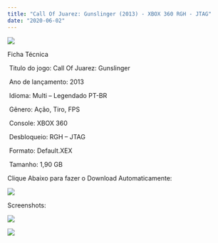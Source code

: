 ```yaml
---
title: "Call Of Juarez: Gunslinger (2013) - XBOX 360 RGH - JTAG"
date: "2020-06-02"
---
```


![](https://1.bp.blogspot.com/-6NniT3hcLD0/Xtblv7QvtJI/AAAAAAAAJU4/yd7T05kFSRMZglfevG6POTa3reDSaGNaACK4BGAsYHg/s320/Screenshot_1.png)

Ficha Técnica

 Titulo do jogo: Call Of Juarez: Gunslinger

 Ano de lançamento: 2013

 Idioma: Multi – Legendado PT-BR

 Gênero: Ação, Tiro, FPS

 Console: XBOX 360

 Desbloqueio: RGH – JTAG

 Formato: Default.XEX

 Tamanho: 1,90 GB

Clique Abaixo para fazer o Download Automaticamente:

[![](https://1.bp.blogspot.com/-eNerQjlxWXg/Xsyoy1YwxPI/AAAAAAAAG8o/qs-0XGNQDR4jSn0uGinE3EzKZZ6GoZnEACPcBGAYYCw/s1600/LINK1.png)](https://zee.gl/Luik)

Screenshots:

[![](https://1.bp.blogspot.com/-GnjzKijJksI/XtblvTdAzII/AAAAAAAAJU0/vKnOxIrOXTUu2A4W0YYRKbo95VGXV63bQCK4BGAsYHg/w400-h225/maxresdefault.jpg)](https://1.bp.blogspot.com/-GnjzKijJksI/XtblvTdAzII/AAAAAAAAJU0/vKnOxIrOXTUu2A4W0YYRKbo95VGXV63bQCK4BGAsYHg/maxresdefault.jpg)

[![](https://1.bp.blogspot.com/-cZJwArb41ZM/XtblusrpgkI/AAAAAAAAJUw/8g27ayqofb8vsSUJvT7RVs06ptQsVKMhACK4BGAsYHg/w400-h225/GAMECOIN-GUNSLINGER-C.jpg)](https://1.bp.blogspot.com/-cZJwArb41ZM/XtblusrpgkI/AAAAAAAAJUw/8g27ayqofb8vsSUJvT7RVs06ptQsVKMhACK4BGAsYHg/GAMECOIN-GUNSLINGER-C.jpg)
